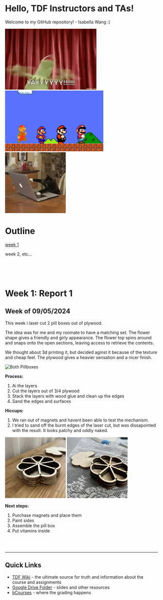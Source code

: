 # Hello, TDF Instructors and TAs!
Welcome to my GitHub repository! - Isabella Wang :) <br>

<div width="100%" align="left">
<img height="200" alt="Aha Homer" src="assets/yay.gif">   
<img height="200" alt="Pill Box" src="assets/mario.gif">   
<img height="200" alt="Pill Box" src="assets/cattyping.gif">   
</div>

# Outline
[week 1](README.md#week-1-example-report-1)

week 2, etc...


<br>
<br>
<br>

# Week 1: Report 1 #
## Week of 09/05/2024

This week i laser cut 2 pill boxes out of plywood.

The idea was for me and my roomate to have a matching set. The flower shape gives a friendly and girly appearance.
The flower top spins around and snaps onto the open sections, leaving access to retrieve the contents.

We thought about 3d printing it, but decided aginst it because of the texture and cheap feel. The plywood gives a heavier sensation and a nicer finish. 


<img width="50%" alt="Both Pillboxes" src="assets/both-pillboxes.png">   


<b>Process:</b>

1. Ai the layers
2. Cut the layers out of 3/4 plywood
3. Stack the layers with wood glue and clean up the edges
4. Sand the edges and surfaces


<b>Hiccups:</b>
1. We ran out of magnets and havent been able to test the mechanism.
2. I tried to sand off the burnt edges of the laser cut, but was dissapointed with the result. It looks patchy and oddly naked.

<div align="left">
<img height="200" width="200" alt="Sanded Sides" src="assets/sanded-pillbox.png">   
<img height="200" width="200" alt="Pill Box" src="assets/unsanded-pillbox.png">   
</div>

<b>Next steps:</b>

1. Purchase magnets and place them
2. Paint sides
3. Assemble the pill box
4. Put vitamins inside


<br>
<br>

---
## Quick Links ##

- [TDF Wiki](https://github.com/Berkeley-MDes/24f-desinv-202/wiki) - the ultimate source for truth and information about the course and assignments
- [Google Drive Folder](https://drive.google.com/drive/u/0/folders/1DJ1b6sSDwHXX6NRcQYt10ivyQSgU0ND6) - slides and other resources
- [bCourses](https://bcourses.berkeley.edu/courses/1537533) - where the grading happens
